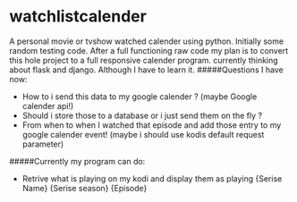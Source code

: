 # watchlistcalender
A personal movie or tvshow watched calender using python. 
Initially some random testing code. 
After a full functioning raw code my plan is to convert this hole project to a full responsive calender program. 
currently thinking about flask and django. Although I have to learn it. 
#####Questions I have now:
* How to i send this data to my google calender ? (maybe Google calender api!)
* Should i store those to a database or i just send them on the fly ? 
* From when to when I watched that episode and add those entry to my google calender event! (maybe i should use kodis default request parameter)

#####Currently my program can do:
* Retrive what is playing on my kodi and display them as playing {Serise Name} {Serise season} {Episode}